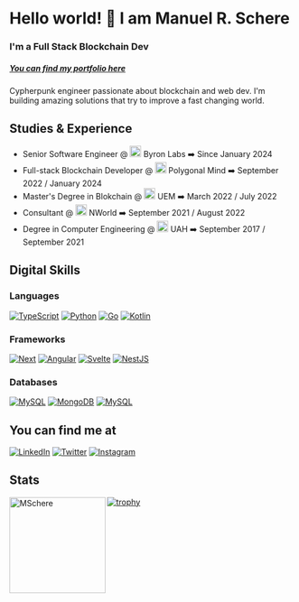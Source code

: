 # Hello world! 👋 I am Manuel R. Schere
### I'm a Full Stack Blockchain Dev
##### [You can find my portfolio here](https://mschere.github.io/portfolio/#/en)

Cypherpunk engineer passionate about blockchain and web dev. I'm building amazing solutions that try to improve a fast changing world.

## Studies & Experience

- Senior Software Engineer @ <img src="https://byronlabs.io/favicon.ico" alt="Byron Labs" width="20"/> Byron Labs ➡️ Since January 2024
- Full-stack Blockchain Developer @ <img src="https://assets-global.website-files.com/6336af0247356dedb1080f7c/637b392269bf644a80412071_favicon.png" alt="Polygonal Mind" width="20"/> Polygonal Mind ➡️ September 2022 / January 2024
- Master's Degree in Blokchain @ <img src="https://universidadeuropea.com/resources/static/icons/favicon.ico" alt="Universidad Europea" width="20"/> UEM ➡️ March 2022 / July 2022
- Consultant @ <img src="https://n.world/template/public/images/favicon/favicon-32x32.png" alt="NWorld" width="20"/> NWorld ➡️ September 2021 / August 2022
- Degree in Computer Engineering @ <img src="https://www.uah.es/favicon.ico" alt="Universidad de Alcalá" width="20"/> UAH ➡️ September 2017 / September 2021

## Digital Skills
### Languages

[![TypeScript](https://img.shields.io/badge/TypeScript-007ACC?style=for-the-badge&logo=typescript&logoColor=white&labelColor=101010)]()
[![Python](https://img.shields.io/badge/Python-FFD43B?style=for-the-badge&logo=python&logoColor=white&labelColor=101010)]()
[![Go](https://img.shields.io/badge/Go-00A3D0?style=for-the-badge&logo=go&logoColor=white&labelColor=101010)]()
[![Kotlin](https://img.shields.io/badge/Kotlin-E24462?style=for-the-badge&logo=kotlin&logoColor=white&labelColor=101010)]()

### Frameworks

[![Next](https://img.shields.io/badge/Next/React-00c58e?style=for-the-badge&logo=next.js&logoColor=white&labelColor=101010)]()
[![Angular](https://img.shields.io/badge/Angular-dd1b16?style=for-the-badge&logo=angular&logoColor=white&labelColor=101010)]()
[![Svelte](https://img.shields.io/badge/Svelte-aa1e1e?style=for-the-badge&logo=svelte&logoColor=white&labelColor=101010)]()
[![NestJS](https://img.shields.io/badge/NestJS-E0234E?style=for-the-badge&logo=nestjs&logoColor=white&labelColor=101010)]()

### Databases

[![MySQL](https://img.shields.io/badge/MySQL-4479A1?style=for-the-badge&logo=mysql&logoColor=white&labelColor=101010)]()
[![MongoDB](https://img.shields.io/badge/MongoDB-47A248?style=for-the-badge&logo=mongodb&logoColor=white&labelColor=101010)]()
[![MySQL](https://img.shields.io/badge/elastic-fed10a?style=for-the-badge&logo=elastic&logoColor=white&labelColor=101010)]()
## You can find me at

[![LinkedIn](https://img.shields.io/badge/LinkedIn-Manuel_R._Schere_-0077B5?style=for-the-badge&logo=linkedin&logoColor=white&labelColor=101010)](https://www.linkedin.com/in/manu-schere/)
[![Twitter](https://img.shields.io/badge/Twitter-@manu_schere-1DA1F2?style=for-the-badge&logo=twitter&logoColor=white&labelColor=101010)](https://twitter.com/manu_schere)
[![Instagram](https://img.shields.io/badge/Instagram-@manu_rdsc-E4405F?style=for-the-badge&logo=instagram&logoColor=white&labelColor=101010)](https://www.instagram.com/manu_rdsc/)

## Stats
<p><img height="170" align="left" src="https://github-readme-stats.vercel.app/api/top-langs?username=MSchere&show_icons=true&locale=en&layout=compact&theme=algolia" alt="MSchere" /></p>


[![trophy](https://github-profile-trophy.vercel.app/?username=MSchere&theme=onedark&column=5&margin-w=15&margin-h=15&no-bg=true)](https://github.com/ryo-ma/github-profile-trophy)
